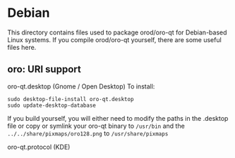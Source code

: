 
Debian
====================
This directory contains files used to package orod/oro-qt
for Debian-based Linux systems. If you compile orod/oro-qt yourself, there are some useful files here.

## oro: URI support ##


oro-qt.desktop  (Gnome / Open Desktop)
To install:

	sudo desktop-file-install oro-qt.desktop
	sudo update-desktop-database

If you build yourself, you will either need to modify the paths in
the .desktop file or copy or symlink your oro-qt binary to `/usr/bin`
and the `../../share/pixmaps/oro128.png` to `/usr/share/pixmaps`

oro-qt.protocol (KDE)

